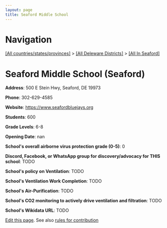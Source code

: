 ```yaml
---
layout: page
title: Seaford Middle School
---
```

# Navigation

[[All countries/states/provinces]](../../..) > [[All Deleware Districts]](../..) > [[All In Seaford]](..)

# Seaford Middle School (Seaford)

**Address**: 500 E Stein Hwy, Seaford, DE 19973

**Phone**: 302-629-4585

**Website**: <https://www.seafordbluejays.org>

**Students**: 600

**Grade Levels**: 6-8

**Opening Date**: nan

**School's overall airborne virus protection grade (0-5)**: 0

**Discord, Facebook, or WhatsApp group for discovery/advocacy for THIS school**: TODO

**School's policy on Ventilation**: TODO

**School's Ventilation Work Completion**: TODO

**School's Air-Purification**: TODO

**School's CO2 monitoring to actively drive ventilation and filtration**: TODO

**School's Wikidata URL**: TODO


[Edit this page](https://github.com/ventilate-schools/DE/edit/main/./Seaford/Seaford_Middle_School.md). See also [rules for contribution](../../../contribution-rules/)